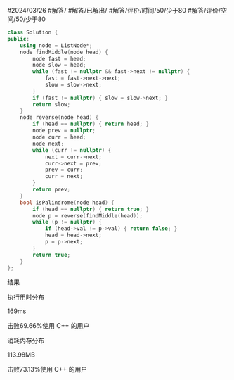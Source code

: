 #2024/03/26 #解答/ #解答/已解出/ #解答/评价/时间/50/少于80 #解答/评价/空间/50/少于80 

``` cpp
class Solution {
public:
	using node = ListNode*;
	node findMiddle(node head) {
		node fast = head;
		node slow = head;
		while (fast != nullptr && fast->next != nullptr) {
			fast = fast->next->next;
			slow = slow->next;
		}
		if (fast != nullptr) { slow = slow->next; }
		return slow;
	}
	node reverse(node head) {
		if (head == nullptr) { return head; }
		node prev = nullptr;
		node curr = head;
		node next;
		while (curr != nullptr) {
			next = curr->next;
			curr->next = prev;
			prev = curr;
			curr = next;
		}
		return prev;
	}
	bool isPalindrome(node head) {
		if (head == nullptr) { return true; }
		node p = reverse(findMiddle(head));
		while (p != nullptr) {
			if (head->val != p->val) { return false; }
			head = head->next;
			p = p->next;
		}
		return true;
	}
};
```

结果

执行用时分布

169ms

击败69.66%使用 C++ 的用户

消耗内存分布

113.98MB

击败73.13%使用 C++ 的用户